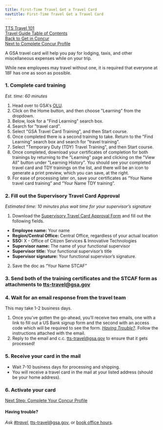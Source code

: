 ```yaml
---
title: First-Time Travel Get a Travel Card
navtitle: First-Time Travel Get a Travel Card
---
```


[TTS Travel 101](https://handbook.18f.gov/travel-101/) <br>
[Travel Guide Table of Contents]({{site.baseurl}}/travel-guide-table-of-contents) <br>
[Back to Get in Concur]({{site.baseurl}}/first-time-travel-get-in-concur) <br>
[Next to Complete Concur Profile]({{site.baseurl}}/first-time-travel-complete-concur-profile)

A GSA travel card will help you pay for lodging, taxis, and other miscellaneous expenses while on your trip.

While new employees may travel without one, it is required that everyone at 18F has one as soon as possible.

### 1. Complete card training

_Est. time: 60 minutes_

1. Head over to GSA's [OLU](https://gsaolu.gsa.gov).
2. Click on the Home button, and then choose "Learning" from the dropdown.
3. Below, look for a "Find Learning" search box.
4. Search for "travel card".
5. Select "GSA Travel Card Training", and then Start course.
6. Once completed there is a second training to take. Return to the "Find Learning" search box and search for "travel training".
7. Select "Temporary Duty (TDY) Travel Training", and then Start course.
8. Once completed, download your certificates of completion for both trainings by returning to the "Learning" page and clicking on the "View All" button under "Learning History". You should see your completed travel card and TDY trainings on the list, and there will be an icon to generate a print preview, which you can save, at the right.
9. For ease of processing later on, save your certificates as “Your Name travel card training” and “Your Name TDY training”.

### 2. Fill out the Supervisory Travel Card Approval

_Estimated time: 10 minutes plus wait time for your supervisor’s signature_

1. Download the [Supervisory Travel Card Approval Form](https://drive.google.com/a/gsa.gov/file/d/0B0Kck5dqF_EbN2ZHRFVSZkRZeVU/view) and fill out the following fields.

  * **Employee name:** Your name
  * **Region/Central Office:** Central Office, regardless of your actual location
  * **SSO:** X - Office of Citizen Services & Innovative Technologies
  * **Supervisor name:** The name of your functional supervisor
  * **Supervisor title:** Your functional supervisor’s title
  * **Supervisor signature:** Your functional supervisor’s signature.

2. Save the doc as “Your Name STCAF”

### 3. Send both of the training certificates and the STCAF form as attachments to [tts-travel@gsa.gov](mailto:tts-travel@gsa.gov)

### 4. Wait for an email response from the travel team

This may take 1-2 business days.

1. Once you’ve gotten the go-ahead, you’ll receive two emails, one with a link to fill out a US Bank signup form and the second with an access code which will be required to see the form. [_Having Trouble?_]({{site.baseurl}}/#having-trouble). Follow the instructions attached with the email.
1. Reply to the email and c.c. tts-travel@gsa.gov to ensure that it gets processed!

### 5. Receive your card in the mail

* Wait 7-10 business days for processing and shipping.
* You will receive a travel card in the mail at your listed address (should be your home address).

### 6. Activate your card

[Next Step: Complete Your Concur Profile]({{site.baseurl}}/first-time-travel-complete-concur-profile)

#### Having trouble?

*Ask [#travel](https://gsa-tts.slack.com/messages/travel)*, [tts-travel@gsa.gov](mailto:tts-travel@gsa.gov), or [book office hours](https://sites.google.com/a/gsa.gov/tts-office-hours/).
